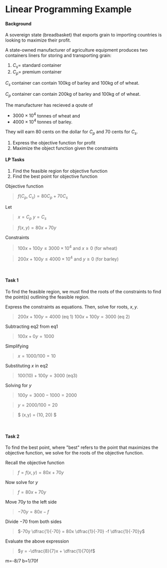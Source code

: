# Linear Programming Example


#### Background

A sovereign state (breadbasket) that exports grain to importing countries is looking to maximize their profit.

A state-owned manufacturer of agriculture equipment produces two containers liners for storing and transporting grain: 
1. $C_s=$ standard container
2. $C_p=$ premium container


$C_s$ container can contain 100kg of barley and 100kg of of wheat.

$C_p$ container can contain 200kg of barley and 100kg of of wheat.

The manufacturer has recieved a qoute of
- $3000 \times 10^4$ tonnes of wheat and 
- $4000 \times 10^4$ tonnes of barley.

They will earn 80 cents on the dollar for $C_p$ and 70 cents for $C_s$.

1. Express the objective function for profit
3. Maximize the object function given the constraints



#### LP Tasks
1. Find the feasible region for objective function
2. Find the best point for objective function


Objective function
> $f(C_p,C_s) = 80C_p + 70C_s$

Let 
> $x=C_p$ 
> $y = C_s$

> $f(x,y) = 80x + 70y$

Constraints
> $100x + 100y \leq 3000 \times 10^4$ and $x \geq 0$ (for wheat)

> $200x + 100y \leq 4000 \times 10^4$ and $y \geq 0$ (for barley)

<br/>



#### Task 1

To find the feasible region, we must find the roots of the constraints to find the point(s) outlining the feasible region.

Express the constraints as equations. Then, solve for roots, $x,y$.
> $200x + 100y = 4000^{}$ (eq 1)
> $100x + 100y = 3000$ (eq 2)

Subtracting eq2 from eq1
> $100x + 0y = 1000$

Simplifying
> $x = 1000/100 = 10$

Substituting $x$ in eq2
> $100(10) + 100y = 3000$ (eq3)

Solving for $y$

> $100y = 3000 - 1000 = 2000$

>$y = 2000/100 = 20$

>$ (x,y) = (10, 20) $

<br/>

#### Task 2

To find the best point, where "best" refers to the point that maximizes the objective function, we solve for the roots of the objective function.

Recall the objective function
> $f = f(x,y) = 80x + 70y$

Now solve for $y$
>$f = 80x + 70y$

Move $70y$ to the left side
>$-70y = 80x -f$ 

Divide $-70$ from both sides
>$-70y \dfrac{1}{-70} = 80x \dfrac{1}{-70} -f \dfrac{1}{-70}y$

Evaluate the above expression
>$y = -\dfrac{8}{7}x + \dfrac{1}{70}f$

m=-8/7
b=1/70f